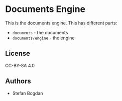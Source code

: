 # Documents Engine

This is the documents engine.
This has different parts:

- `documents` - the documents
- `documents/engine` - the engine

## License
CC-BY-SA 4.0

## Authors

- Stefan Bogdan
